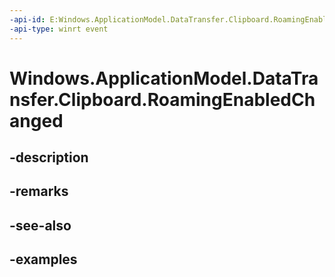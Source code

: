 ```yaml
---
-api-id: E:Windows.ApplicationModel.DataTransfer.Clipboard.RoamingEnabledChanged
-api-type: winrt event
---
```


<!-- Event syntax.
static public event EventHandler RoamingEnabledChanged<object>
-->

# Windows.ApplicationModel.DataTransfer.Clipboard.RoamingEnabledChanged

## -description

## -remarks

## -see-also

## -examples


